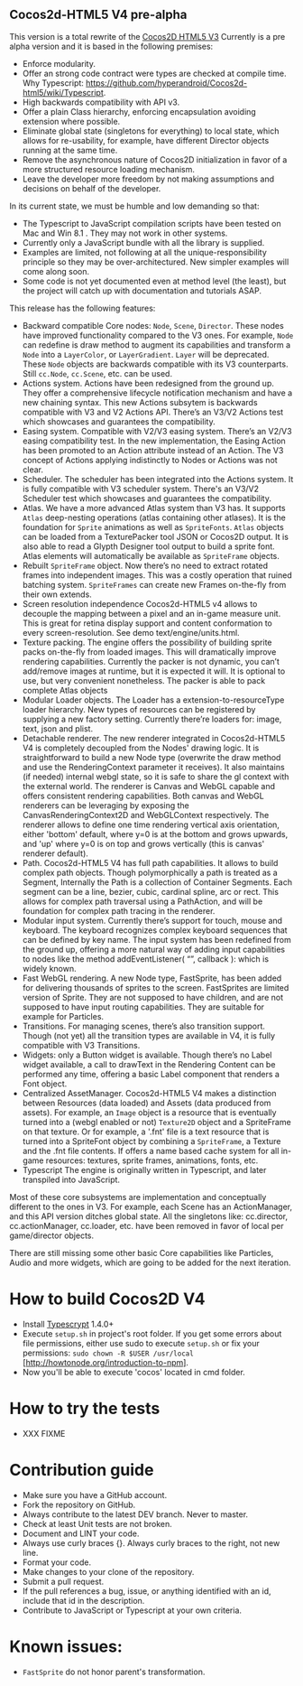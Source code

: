 Cocos2d-HTML5 V4 pre-alpha
--------------------------

This version is a total rewrite of the [Cocos2D HTML5 V3](https://github.com/cocos2d/cocos2d-html5)
Currently is a pre alpha version and it is based in the following premises:

* Enforce modularity.
* Offer an strong code contract were types are checked at compile time. Why Typescript: https://github.com/hyperandroid/Cocos2d-html5/wiki/Typescript.
* High backwards compatibility with API v3.
* Offer a plain Class hierarchy, enforcing encapsulation avoiding extension where possible.
* Eliminate global state (singletons for everything) to local state, which allows for re-usability, for example, have
  different Director objects running at the same time.
* Remove the asynchronous nature of Cocos2D initialization in favor of a more structured resource loading mechanism.
* Leave the developer more freedom by not making assumptions and decisions on behalf of the developer.

In its current state, we must be humble and low demanding so that:

* The Typescript to JavaScript compilation scripts have been tested on Mac and Win 8.1 .
  They may not work in other systems.
* Currently only a JavaScript bundle with all the library is supplied.
* Examples are limited, not following at all the unique-responsibility principle so they may be over-architectured.
  New simpler examples will come along soon.
* Some code is not yet documented even at method level (the least), but the project will catch up with
  documentation and tutorials ASAP.

This release has the following features:

* Backward compatible Core nodes: `Node`, `Scene`, `Director`.
  These nodes have improved functionality compared to the V3 ones.
  For example, `Node` can redefine is draw method to augment its capabilities and transform a `Node` into a `LayerColor`,
  or `LayerGradient`. `Layer` will be deprecated. These `Node` objects are backwards compatible with its V3 counterparts.
  Still `cc.Node`, `cc.Scene`, etc. can be used.
* Actions system.
  Actions have been redesigned from the ground up.
  They offer a comprehensive lifecycle notification mechanism and have a new chaining syntax.
  This new Actions subsytem is backwards compatible with V3 and V2 Actions API. There’s an V3/V2 Actions test which
  showcases and guarantees the compatibility.
* Easing system.
  Compatible with V2/V3 easing system. There’s an V2/V3 easing compatibility test.
  In the new implementation, the Easing Action has been promoted to an Action attribute instead of an Action. The V3
  concept of Actions applying indistinctly to Nodes or Actions was not clear.
* Scheduler.
  The scheduler has been integrated into the Actions system.
  It is fully compatible with V3 scheduler system. There's an V3/V2 Scheduler test which showcases and guarantees the
  compatibility.
* Atlas.
  We have a more advanced Atlas system than V3 has.
  It supports `Atlas` deep-nesting operations (atlas containing other atlases).
  It is the foundation for `Sprite` animations as well as `SpriteFonts`.
  `Atlas` objects can be loaded from a TexturePacker tool JSON or Cocos2D output.
  It is also able to read a Glypth Designer tool output to build a sprite font.
  Atlas elements will automatically be available as `SpriteFrame` objects.
* Rebuilt `SpriteFrame` object.
  Now there’s no need to extract rotated frames into independent images. This was a costly operation that ruined
  batching system.
  `SpriteFrames` can create new Frames on-the-fly from their own extends.
* Screen resolution independence
  Cocos2d-HTML5 v4 allows to decouple the mapping between a pixel and an in-game measure unit. This is great for retina
  display support and content conformation to every screen-resolution. See demo text/engine/units.html.
* Texture packing.
  The engine offers the possibility of building sprite packs on-the-fly from loaded images.
  This will dramatically improve rendering capabilities.
  Currently the packer is not dynamic, you can’t add/remove images at runtime, but it is expected it will.
  It is optional to use, but very convenient nonetheless.
  The packer is able to pack complete Atlas objects
* Modular Loader objects.
  The Loader has a extension-to-resourceType loader hierarchy.
  New types of resources can be registered by supplying a new factory setting.
  Currently there’re loaders for: image, text, json and plist.
* Detachable renderer.
  The new renderer integrated in Cocos2d-HTML5 V4 is completely decoupled from the Nodes' drawing logic.
  It is straightforward to build a new Node type (overwrite the draw method and use the RenderingContext parameter it
  receives).
  It also maintains (if needed) internal webgl state, so it is safe to share the gl context with the external world.
  The renderer is Canvas and WebGL capable and offers consistent rendering capabilities. Both canvas and WebGL renderers
  can be leveraging by exposing the CanvasRenderingContext2D and WebGLContext respectively.
  The renderer allows to define one time rendering vertical axis orientation, either 'bottom' default, where y=0 is
  at the bottom and grows upwards, and 'up' where y=0 is on top and grows vertically (this is canvas' renderer default).
* Path.
  Cocos2d-HTML5 V4 has full path capabilities.
  It allows to build complex path objects. Though polymorphically a path is treated as a Segment,
  Internally the Path is a collection of Container Segments.
  Each segment can be a line, bezier, cubic, cardinal spline, arc or rect.
  This allows for complex path traversal using a PathAction, and will be foundation for complex path tracing in the renderer.
* Modular input system.
  Currently there’s support for touch, mouse and keyboard.
  The keyboard recognizes complex keyboard sequences that can be defined by key name.
  The input system has been redefined from the ground up, offering a more natural way of adding input capabilities to
  nodes like the method addEventListener( “<event type>”, callback ): which is widely known.
* Fast WebGL rendering.
  A new Node type, FastSprite, has been added for delivering thousands of sprites to the screen.
  FastSprites are limited version of Sprite. They are not supposed to have children, and are not supposed to have
  input routing capabilities. They are suitable for example for Particles.
* Transitions.
  For managing scenes, there’s also transition support.
  Though (not yet) all the transition types are available in V4, it is fully compatible with V3 Transitions.
* Widgets: only a Button widget is available. Though there’s no Label widget available, a call to drawText in the
  Rendering Content can be performed any time, offering a basic Label component that renders a Font object.
* Centralized AssetManager.
  Cocos2d-HTML5 V4 makes a distinction between Resources (data loaded) and Assets (data produced from assets).
  For example, an `Image` object is a resource that is eventually turned into a (webgl enabled or not) `Texture2D` object
  and a SpriteFrame on that texture. Or for example, a '.fnt' file is a text resource that is turned into a SpriteFont
  object by combining a `SpriteFrame`, a Texture and the .fnt file contents.
  If offers a name based cache system for all in-game resources: textures, sprite frames, animations, fonts, etc.
* Typescript
  The engine is originally written in Typescript, and later transpiled into JavaScript.

Most of these core subsystems are implementation and conceptually different to the ones in V3. For example, each Scene
has an ActionManager, and this API version ditches global state. All the singletons like: cc.director, cc.actionManager,
cc.loader, etc. have been removed in favor of local per game/director objects.

There are still missing some other basic Core capabilities like Particles, Audio and more widgets, which are going
to be added for the next iteration.

# How to build Cocos2D V4

* Install [Typescrypt](http://www.typescriptlang.org/) 1.4.0+
* Execute `setup.sh` in project's root folder. If you get some errors about file permissions, either use sudo to execute
  `setup.sh` or fix your permissions: `sudo chown -R $USER /usr/local` [http://howtonode.org/introduction-to-npm].
* Now you'll be able to execute 'cocos' located in cmd folder.

# How to try the tests

* XXX FIXME

# Contribution guide

* Make sure you have a GitHub account.
* Fork the repository on GitHub.
* Always contribute to the latest DEV branch. Never to master.
* Check at least Unit tests are not broken.
* Document and LINT your code.
* Always use curly braces {}. Always curly braces to the right, not new line.
* Format your code.
* Make changes to your clone of the repository.
* Submit a pull request.
* If the pull references a bug, issue, or anything identified with an id, include that id in the description.
* Contribute to JavaScript or Typescript at your own criteria.

# Known issues:

* `FastSprite` do not honor parent's transformation.
